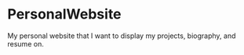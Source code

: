# PersonalWebsite
My personal website that I want to display my projects, biography, and resume on.

